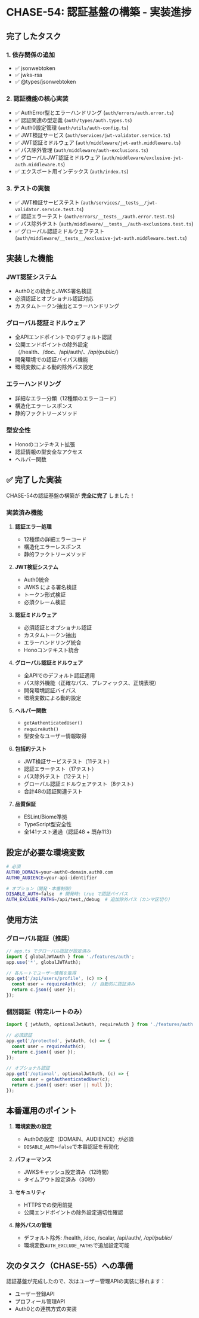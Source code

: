# CHASE-54: 認証基盤の構築 - 実装進捗

## 完了したタスク

### 1. 依存関係の追加
- ✅ jsonwebtoken
- ✅ jwks-rsa  
- ✅ @types/jsonwebtoken

### 2. 認証機能の核心実装
- ✅ AuthError型とエラーハンドリング (`auth/errors/auth.error.ts`)
- ✅ 認証関連の型定義 (`auth/types/auth.types.ts`)
- ✅ Auth0設定管理 (`auth/utils/auth-config.ts`)
- ✅ JWT検証サービス (`auth/services/jwt-validator.service.ts`)
- ✅ JWT認証ミドルウェア (`auth/middleware/jwt-auth.middleware.ts`)
- ✅ パス除外管理 (`auth/middleware/auth-exclusions.ts`)
- ✅ グローバルJWT認証ミドルウェア (`auth/middleware/exclusive-jwt-auth.middleware.ts`)
- ✅ エクスポート用インデックス (`auth/index.ts`)

### 3. テストの実装
- ✅ JWT検証サービステスト (`auth/services/__tests__/jwt-validator.service.test.ts`)
- ✅ 認証エラーテスト (`auth/errors/__tests__/auth.error.test.ts`)
- ✅ パス除外テスト (`auth/middleware/__tests__/auth-exclusions.test.ts`)
- ✅ グローバル認証ミドルウェアテスト (`auth/middleware/__tests__/exclusive-jwt-auth.middleware.test.ts`)

## 実装した機能

### JWT認証システム
- Auth0との統合とJWKS署名検証
- 必須認証とオプショナル認証対応
- カスタムトークン抽出とエラーハンドリング

### グローバル認証ミドルウェア
- 全APIエンドポイントでのデフォルト認証
- 公開エンドポイントの除外設定（/health、/doc、/api/auth/*、/api/public/*）
- 開発環境での認証バイパス機能
- 環境変数による動的除外パス設定

### エラーハンドリング
- 詳細なエラー分類（12種類のエラーコード）
- 構造化エラーレスポンス
- 静的ファクトリーメソッド

### 型安全性
- Honoのコンテキスト拡張
- 認証情報の型安全なアクセス
- ヘルパー関数

## ✅ 完了した実装

CHASE-54の認証基盤の構築が **完全に完了** しました！

### 実装済み機能

1. **認証エラー処理**
   - 12種類の詳細エラーコード
   - 構造化エラーレスポンス
   - 静的ファクトリーメソッド

2. **JWT検証システム**
   - Auth0統合
   - JWKS による署名検証
   - トークン形式検証
   - 必須クレーム検証

3. **認証ミドルウェア**
   - 必須認証とオプショナル認証
   - カスタムトークン抽出
   - エラーハンドリング統合
   - Honoコンテキスト統合

4. **グローバル認証ミドルウェア**
   - 全APIでのデフォルト認証適用
   - パス除外機能（正確なパス、プレフィックス、正規表現）
   - 開発環境認証バイパス
   - 環境変数による動的設定

5. **ヘルパー関数**
   - `getAuthenticatedUser()`
   - `requireAuth()`
   - 型安全なユーザー情報取得

6. **包括的テスト**
   - JWT検証サービステスト（11テスト）
   - 認証エラーテスト（17テスト）
   - パス除外テスト（12テスト）
   - グローバル認証ミドルウェアテスト（8テスト）
   - 合計48の認証関連テスト

7. **品質保証**
   - ESLint/Biome準拠
   - TypeScript型安全性
   - 全141テスト通過（認証48 + 既存113）

## 設定が必要な環境変数

```bash
# 必須
AUTH0_DOMAIN=your-auth0-domain.auth0.com
AUTH0_AUDIENCE=your-api-identifier

# オプション（開発・本番制御）
DISABLE_AUTH=false  # 開発時: true で認証バイパス
AUTH_EXCLUDE_PATHS=/api/test,/debug  # 追加除外パス（カンマ区切り）
```

## 使用方法

### グローバル認証（推奨）
```typescript
// app.ts でグローバル認証が設定済み
import { globalJWTAuth } from './features/auth';
app.use('*', globalJWTAuth);

// 各ルートでユーザー情報を取得
app.get('/api/users/profile', (c) => {
  const user = requireAuth(c);  // 自動的に認証済み
  return c.json({ user });
});
```

### 個別認証（特定ルートのみ）
```typescript
import { jwtAuth, optionalJwtAuth, requireAuth } from './features/auth';

// 必須認証
app.get('/protected', jwtAuth, (c) => {
  const user = requireAuth(c);
  return c.json({ user });
});

// オプショナル認証
app.get('/optional', optionalJwtAuth, (c) => {
  const user = getAuthenticatedUser(c);
  return c.json({ user: user || null });
});
```

## 本番運用のポイント

1. **環境変数の設定**
   - Auth0の設定（DOMAIN、AUDIENCE）が必須
   - `DISABLE_AUTH=false`で本番認証を有効化

2. **パフォーマンス**
   - JWKSキャッシュ設定済み（12時間）
   - タイムアウト設定済み（30秒）

3. **セキュリティ**
   - HTTPSでの使用前提
   - 公開エンドポイントの除外設定適切性確認

4. **除外パスの管理**
   - デフォルト除外: /health, /doc, /scalar, /api/auth/*, /api/public/*
   - 環境変数`AUTH_EXCLUDE_PATHS`で追加設定可能

## 次のタスク（CHASE-55）への準備

認証基盤が完成したので、次はユーザー管理APIの実装に移れます：
- ユーザー登録API
- プロフィール管理API
- Auth0との連携方式の実装